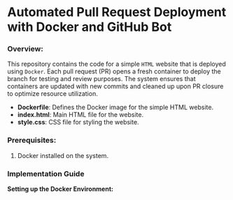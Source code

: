 # Automated Pull Request Deployment with Docker and GitHub Bot

### Overview:

This repository contains the code for a simple `HTML` website that is deployed using `Docker`. Each pull request (PR) opens a fresh container to deploy the branch for testing and review purposes. The system ensures that containers are updated with new commits and cleaned up upon PR closure to optimize resource utilization.

- **Dockerfile**: Defines the Docker image for the simple HTML website.
- **index.html**: Main HTML file for the website.
- **style.css**: CSS file for styling the website.

### Prerequisites:
1. Docker installed on the system.

### Implementation Guide
**Setting up the Docker Environment:**